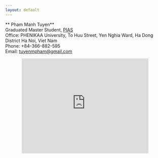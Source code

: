 ```yaml
---
layout: default
---
```



** Pham Manh Tuyen** <br />
Graduated Master Student, [PIAS](https://pias.edu.vn/en/) <br />
Office: PHENIKAA University, To Huu Street, Yen Nghia Ward, Ha Dong District
Ha Noi, Viet Nam <br />
Phone: +84-366-882-595 <br />
Email: [tuyenmpham@gmail.com](mailto:tuyenmpham92@gmail.com) <br />

<center><iframe src="https://maps.app.goo.gl/XTyQNyH4d29xtSi28" width="400" height="300" style="border:0;" allowfullscreen="" loading="lazy" referrerpolicy="no-referrer-when-downgrade"></iframe></center>
